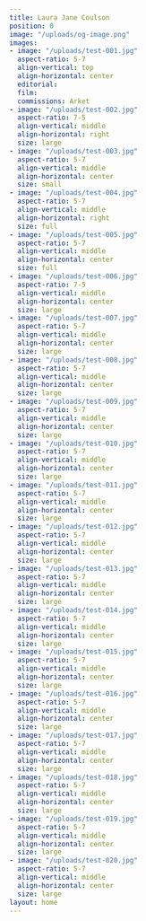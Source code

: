 ```yaml
---
title: Laura Jane Coulson
position: 0
image: "/uploads/og-image.png"
images:
- image: "/uploads/test-001.jpg"
  aspect-ratio: 5-7
  align-vertical: top
  align-horizontal: center
  editorial: 
  film: 
  commissions: Arket
- image: "/uploads/test-002.jpg"
  aspect-ratio: 7-5
  align-vertical: middle
  align-horizontal: right
  size: large
- image: "/uploads/test-003.jpg"
  aspect-ratio: 5-7
  align-vertical: middle
  align-horizontal: center
  size: small
- image: "/uploads/test-004.jpg"
  aspect-ratio: 5-7
  align-vertical: middle
  align-horizontal: right
  size: full
- image: "/uploads/test-005.jpg"
  aspect-ratio: 5-7
  align-vertical: middle
  align-horizontal: center
  size: full
- image: "/uploads/test-006.jpg"
  aspect-ratio: 7-5
  align-vertical: middle
  align-horizontal: center
  size: large
- image: "/uploads/test-007.jpg"
  aspect-ratio: 5-7
  align-vertical: middle
  align-horizontal: center
  size: large
- image: "/uploads/test-008.jpg"
  aspect-ratio: 5-7
  align-vertical: middle
  align-horizontal: center
  size: large
- image: "/uploads/test-009.jpg"
  aspect-ratio: 5-7
  align-vertical: middle
  align-horizontal: center
  size: large
- image: "/uploads/test-010.jpg"
  aspect-ratio: 5-7
  align-vertical: middle
  align-horizontal: center
  size: large
- image: "/uploads/test-011.jpg"
  aspect-ratio: 5-7
  align-vertical: middle
  align-horizontal: center
  size: large
- image: "/uploads/test-012.jpg"
  aspect-ratio: 5-7
  align-vertical: middle
  align-horizontal: center
  size: large
- image: "/uploads/test-013.jpg"
  aspect-ratio: 5-7
  align-vertical: middle
  align-horizontal: center
  size: large
- image: "/uploads/test-014.jpg"
  aspect-ratio: 5-7
  align-vertical: middle
  align-horizontal: center
  size: large
- image: "/uploads/test-015.jpg"
  aspect-ratio: 5-7
  align-vertical: middle
  align-horizontal: center
  size: large
- image: "/uploads/test-016.jpg"
  aspect-ratio: 5-7
  align-vertical: middle
  align-horizontal: center
  size: large
- image: "/uploads/test-017.jpg"
  aspect-ratio: 5-7
  align-vertical: middle
  align-horizontal: center
  size: large
- image: "/uploads/test-018.jpg"
  aspect-ratio: 5-7
  align-vertical: middle
  align-horizontal: center
  size: large
- image: "/uploads/test-019.jpg"
  aspect-ratio: 5-7
  align-vertical: middle
  align-horizontal: center
  size: large
- image: "/uploads/test-020.jpg"
  aspect-ratio: 5-7
  align-vertical: middle
  align-horizontal: center
  size: large
layout: home
---
```


